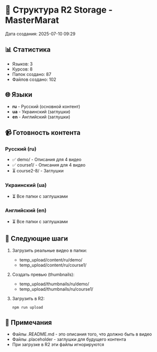 # 📁 Структура R2 Storage - MasterMarat

Дата создания: 2025-07-10 09:29

## 📊 Статистика
- Языков: 3
- Курсов: 8
- Папок создано: 87
- Файлов создано: 102

## 🌐 Языки
- **ru** - Русский (основной контент)
- **ua** - Украинский (заглушки)
- **en** - Английский (заглушки)

## 📹 Готовность контента

### Русский (ru)
- ✅ demo/ - Описания для 4 видео
- ✅ course1/ - Описания для 4 видео
- ⏳ course2-8/ - Заглушки

### Украинский (ua)
- ⏳ Все папки с заглушками

### Английский (en)
- ⏳ Все папки с заглушками

## 🚀 Следующие шаги

1. Загрузить реальные видео в папки:
   - temp_upload/content/ru/demo/
   - temp_upload/content/ru/course1/

2. Создать превью (thumbnails):
   - temp_upload/thumbnails/ru/demo/
   - temp_upload/thumbnails/ru/course1/

3. Загрузить в R2:
   ```bash
   npm run upload
   ```

## 📝 Примечания

- Файлы .README.md - это описания того, что должно быть в видео
- Файлы .placeholder - заглушки для будущего контента
- При загрузке в R2 эти файлы игнорируются
